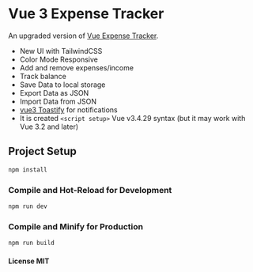 # Vue 3 Expense Tracker

An upgraded version of  [Vue Expense Tracker](https://github.com/bradtraversy/vue-expense-tracker). 

- New UI with TailwindCSS
- Color Mode Responsive
- Add and remove expenses/income
- Track balance
- Save Data to local storage
- Export Data as JSON
- Import Data from JSON
- [vue3 Toastify](https://vue3-toastify.js-bridge.com/) for notifications
- It is created `<script setup>` Vue v3.4.29 syntax (but it may work with Vue 3.2 and later)

## Project Setup

```sh
npm install
```

### Compile and Hot-Reload for Development

```sh
npm run dev
```

### Compile and Minify for Production

```sh
npm run build
```

#### License MIT